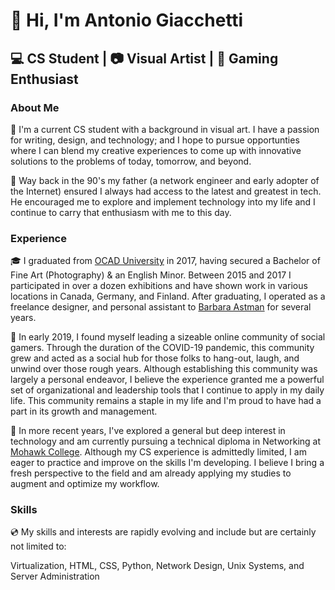 # 👋 Hi, I'm Antonio Giacchetti 

## :computer: CS Student  |  :camera: Visual Artist  |  :space_invader: Gaming Enthusiast

### About Me

:rocket: I'm a current CS student with a background in visual art. I have a passion for writing, design, and technology; and I hope to pursue opportunties where I can blend my creative experiences to come up with innovative solutions to the problems of today, tomorrow, and beyond.

:floppy_disk: Way back in the 90's my father (a network engineer and early adopter of the Internet) ensured I always had access to the latest and greatest in tech. He encouraged me to explore and implement technology into my life and I continue to carry that enthusiasm with me to this day.

### Experience

🎓 I graduated from [OCAD University](https://www.ocadu.ca/) in 2017, having secured a Bachelor of Fine Art (Photography) & an English Minor. Between 2015 and 2017 I participated in over a dozen exhibitions and have shown work in various locations in Canada, Germany, and Finland. After graduating, I operated as a freelance designer, and personal assistant to [Barbara Astman](https://www.corkingallery.com/artists/49-barbara-astman/) for several years. 

:key: In early 2019, I found myself leading a sizeable online community of social gamers. Through the duration of the COVID-19 pandemic, this community grew and acted as a social hub for those folks to hang-out, laugh, and unwind over those rough years. Although establishing this community was largely a personal endeavor, I believe the experience granted me a powerful set of organizational and leadership tools that I continue to apply in my daily life. This community remains a staple in my life and I'm proud to have had a part in its growth and management.

🔬 In more recent years, I've explored a general but deep interest in technology and am currently pursuing a technical diploma in Networking at [Mohawk College](https://www.mohawkcollege.ca/). Although my CS experience is admittedly limited, I am eager to practice and improve on the skills I'm developing. I believe I bring a fresh perspective to the field and am already applying my studies to augment and optimize my workflow.

### Skills

:cd: My skills and interests are rapidly evolving and include but are certainly not limited to:

Virtualization, HTML, CSS, Python, Network Design, Unix Systems, and Server Administration
